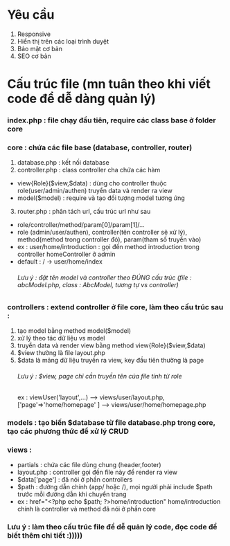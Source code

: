 # Yêu cầu
1) Responsive
2) Hiển thị trên các loại trình duyệt
3) Bảo mật cơ bản
4) SEO cơ bản


# Cấu trúc file (mn tuân theo khi viết code để dễ dàng quản lý)

### index.php : file chạy đầu tiên, require các class base ở folder core

### core : chứa các file base (database, controller, router)
1) database.php : kết nối database
2) controller.php : class controller cha chứa các hàm
- view{Role}(\$view,$data) : dùng cho controller thuộc role(user/admin/authen) truyền data và render ra view
- model(\$model) : require và tạo đối tượng model tương ứng
3) router.php : phân tách url, cấu trúc url như sau 
-  role/controller/method/param[0]/param[1]/...
- role (admin/user/authen), controller(tên controller sẽ xử lý), method(method trong controller đó), param(tham số truyền vào)
- ex : user/home/introduction : gọi đến method introduction trong controller homeController ở admin
- default : / -> user/home/index
    ###### Lưu ý : đặt tên model và controller theo ĐÚNG cấu trúc (file : abcModel.php, class : AbcModel, tương tự vs controller)

### controllers : extend controller ở file core, làm theo cấu trúc sau :
1) tạo model bằng method model(\$model)  
2) xử lý theo tác dữ liệu vs model
3) truyền data và render view bằng method view{Role}(\$view,$data)
4) $view thường là file layout.php
5) $data là mảng dữ liệu truyền ra view, key đầu tiên thường là page 
    ###### Lưu ý : $view, page chỉ cần truyền tên của file tính từ role 
    ex : viewUser('layout',...) --> views/user/layout.php, 
    ['page'=>'home/homepage' ] --> views/user/home/homepage.php

### models : tạo biến $database từ file database.php trong core, tạo các phương thức để xử lý CRUD 

### views : 
- partials : chứa các file dùng chung (header,footer)
- layout.php : controller gọi đến file này để render ra view
- $data['page'] : đã nói ở phần controllers
- \$path : đường dẫn chính (app/ hoặc /), mọi người phải include \$path trước mỗi đường dẫn khi chuyển trang 
- ex : href="\<?php echo $path; ?>home/introduction" 
  home/introduction chính là controller và method đã nói ở phần core 


### Lưu ý : làm theo cấu trúc file để dễ quản lý code, đọc code để biết thêm chi tiết :))))) 